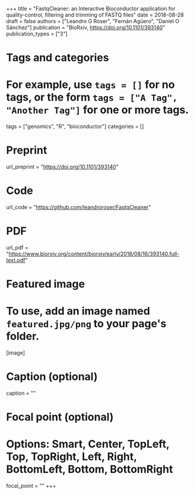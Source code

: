 +++
title = "FastqCleaner: an Interactive Bioconductor application for quality-control, filtering and trimming of FASTQ files"
date = 2018-08-28
draft = false
authors = ["Leandro G Roser", "Fernán Agüero", "Daniel O Sánchez"]
publication = "BioRxiv, https://doi.org/10.1101/393140"
publication_types = ["3"]

# Tags and categories
# For example, use `tags = []` for no tags, or the form `tags = ["A Tag", "Another Tag"]` for one or more tags.
tags = ["genomics", "R", "bioconductor"]
categories = []

# Preprint
url_preprint = "https://doi.org/10.1101/393140"

# Code
url_code = "https://github.com/leandroroser/FastqCleaner"

# PDF
url_pdf = "https://www.biorxiv.org/content/biorxiv/early/2018/08/16/393140.full-text.pdf"

# Featured image
# To use, add an image named `featured.jpg/png` to your page's folder. 
[image]
  # Caption (optional)
  caption = ""

  # Focal point (optional)
  # Options: Smart, Center, TopLeft, Top, TopRight, Left, Right, BottomLeft, Bottom, BottomRight
  focal_point = ""
+++
